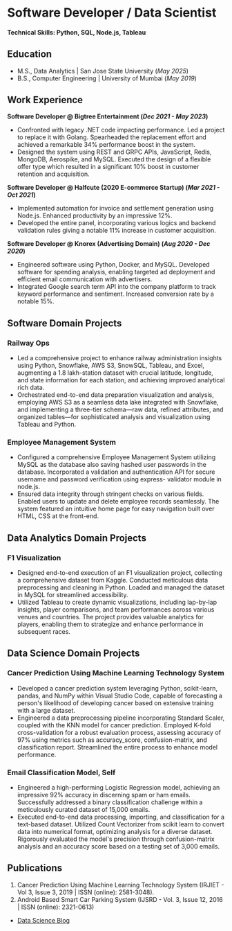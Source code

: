 # Software Developer / Data Scientist

#### Technical Skills: Python, SQL, Node.js, Tableau

## Education
- M.S., Data Analytics	| San Jose State University (_May 2025_)	 			        		
- B.S., Computer Engineering | University of Mumbai (_May 2019_)

## Work Experience
**Software Developer @ Bigtree Entertainment (_Dec 2021 - May 2023_)**
- Confronted with legacy .NET code impacting performance. Led a project to replace it with Golang. Spearheaded the replacement effort and achieved a remarkable 34% performance boost in the system.
- Designed the system using REST and GRPC APIs, JavaScript, Redis, MongoDB, Aerospike, and MySQL. Executed the design of a flexible offer type which resulted in a significant 10% boost in customer retention and acquisition.
  
**Software Developer @ Halfcute (2020 E-commerce Startup) (_Mar 2021 - Oct 2021_)**
- Implemented automation for invoice and settlement generation using Node.js. Enhanced productivity by an impressive 12%.
- Developed the entire panel, incorporating various logics and backend validation rules giving a notable 11% increase in customer acquisition.
  
**Software Developer @ Knorex (Advertising Domain) (_Aug 2020 - Dec 2020_)**
- Engineered software using Python, Docker, and MySQL. Developed software for spending analysis, enabling targeted ad deployment and efficient email communication with advertisers.
- Integrated Google search term API into the company platform to track keyword performance and sentiment. Increased conversion rate by a notable 15%.


## Software Domain Projects

### Railway Ops
- Led a comprehensive project to enhance railway administration insights using Python, Snowflake, AWS S3, SnowSQL, Tableau, and Excel, augmenting a 1.8 lakh-station dataset with crucial latitude, longitude, and state information for each station, and achieving improved analytical rich data.
- Orchestrated end-to-end data preparation visualization and analysis, employing AWS S3 as a seamless data lake integrated with Snowflake, and implementing a three-tier schema—raw data, refined attributes, and organized tables—for sophisticated analysis and visualization using Tableau and Python.
 
### Employee Management System
- Configured a comprehensive Employee Management System utilizing MySQL as the database also saving hashed user passwords in the database. Incorporated a validation and authentication API for secure username and password verification using express- validator module in node.js.
- Ensured data integrity through stringent checks on various fields. Enabled users to update and delete employee records seamlessly. The system featured an intuitive home page for easy navigation built over HTML, CSS at the front-end.


## Data Analytics Domain Projects

### F1 Visualization
- Designed end-to-end execution of an F1 visualization project, collecting a comprehensive dataset from Kaggle. Conducted meticulous data preprocessing and cleaning in Python. Loaded and managed the dataset in MySQL for streamlined accessibility.
- Utilized Tableau to create dynamic visualizations, including lap-by-lap insights, player comparisons, and team performances across various venues and countries. The project provides valuable analytics for players, enabling them to strategize and enhance performance in subsequent races.


## Data Science Domain Projects

### Cancer Prediction Using Machine Learning Technology System
- Developed a cancer prediction system leveraging Python, scikit-learn, pandas, and NumPy within Visual Studio Code, capable of forecasting a person's likelihood of developing cancer based on extensive training with a large dataset.
- Engineered a data preprocessing pipeline incorporating Standard Scaler, coupled with the KNN model for cancer prediction. Employed K-fold cross-validation for a robust evaluation process, assessing accuracy of 97% using metrics such as accuracy_score, confusion-matrix, and classification report. Streamlined the entire process to enhance model performance.

### Email Classification Model, Self
- Engineered a high-performing Logistic Regression model, achieving an impressive 92% accuracy in discerning spam or ham emails. Successfully addressed a binary classification challenge within a meticulously curated dataset of 15,000 emails.
- Executed end-to-end data processing, importing, and classification for a text-based dataset. Utilized Count Vectorizer from scikit learn to convert data into numerical format, optimizing analysis for a diverse dataset. Rigorously evaluated the model's precision through confusion-matrix analysis and an accuracy score based on a testing set of 3,000 emails.

## Publications
1. Cancer Prediction Using Machine Learning Technology System (IRJIET - Vol 3, Issue 3, 2019 | ISSN (online): 2581-3048).
2. Android Based Smart Car Parking System (IJSRD - Vol. 3, Issue 12, 2016 | ISSN (online): 2321-0613)

- [Data Science Blog](https://medium.com/@vishaltripathi1497)
